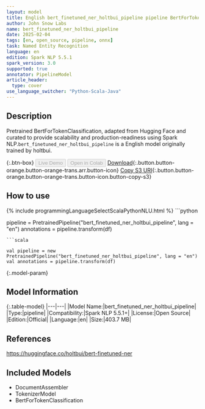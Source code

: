 ```yaml
---
layout: model
title: English bert_finetuned_ner_holtbui_pipeline pipeline BertForTokenClassification from holtbui
author: John Snow Labs
name: bert_finetuned_ner_holtbui_pipeline
date: 2025-02-04
tags: [en, open_source, pipeline, onnx]
task: Named Entity Recognition
language: en
edition: Spark NLP 5.5.1
spark_version: 3.0
supported: true
annotator: PipelineModel
article_header:
  type: cover
use_language_switcher: "Python-Scala-Java"
---
```


## Description

Pretrained BertForTokenClassification, adapted from Hugging Face and curated to provide scalability and production-readiness using Spark NLP.`bert_finetuned_ner_holtbui_pipeline` is a English model originally trained by holtbui.

{:.btn-box}
<button class="button button-orange" disabled>Live Demo</button>
<button class="button button-orange" disabled>Open in Colab</button>
[Download](https://s3.amazonaws.com/auxdata.johnsnowlabs.com/public/models/bert_finetuned_ner_holtbui_pipeline_en_5.5.1_3.0_1738629669035.zip){:.button.button-orange.button-orange-trans.arr.button-icon}
[Copy S3 URI](s3://auxdata.johnsnowlabs.com/public/models/bert_finetuned_ner_holtbui_pipeline_en_5.5.1_3.0_1738629669035.zip){:.button.button-orange.button-orange-trans.button-icon.button-copy-s3}

## How to use



<div class="tabs-box" markdown="1">
{% include programmingLanguageSelectScalaPythonNLU.html %}
```python

pipeline = PretrainedPipeline("bert_finetuned_ner_holtbui_pipeline", lang = "en")
annotations =  pipeline.transform(df)   

```
```scala

val pipeline = new PretrainedPipeline("bert_finetuned_ner_holtbui_pipeline", lang = "en")
val annotations = pipeline.transform(df)

```
</div>

{:.model-param}
## Model Information

{:.table-model}
|---|---|
|Model Name:|bert_finetuned_ner_holtbui_pipeline|
|Type:|pipeline|
|Compatibility:|Spark NLP 5.5.1+|
|License:|Open Source|
|Edition:|Official|
|Language:|en|
|Size:|403.7 MB|

## References

https://huggingface.co/holtbui/bert-finetuned-ner

## Included Models

- DocumentAssembler
- TokenizerModel
- BertForTokenClassification
